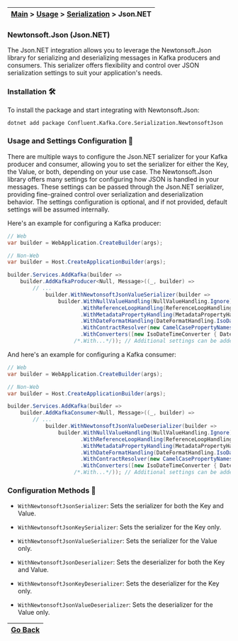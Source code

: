 | [Main](/README.md) > [Usage](/docs/Usage.md) > [Serialization](/docs/Serialization/Serialization.md) > Json.NET |
|-----------------------------------------------------------------------------------------------------------------|

### Newtonsoft.Json (Json.NET)

The Json.NET integration allows you to leverage the Newtonsoft.Json library for serializing and deserializing messages in Kafka producers and consumers. This serializer offers flexibility and control over JSON serialization settings to suit your application's needs.

### Installation :hammer_and_wrench:

To install the package and start integrating with Newtonsoft.Json:
```bash
dotnet add package Confluent.Kafka.Core.Serialization.NewtonsoftJson
```

### Usage and Settings Configuration :jigsaw:

There are multiple ways to configure the Json.NET serializer for your Kafka producer and consumer, allowing you to set the serializer for either the Key, the Value, or both, depending on your use case. The Newtonsoft.Json library offers many settings for configuring how JSON is handled in your messages. These settings can be passed through the Json.NET serializer, providing fine-grained control over serialization and deserialization behavior. The settings configuration is optional, and if not provided, default settings will be assumed internally.

Here's an example for configuring a Kafka producer:

```C#
// Web
var builder = WebApplication.CreateBuilder(args);

// Non-Web
var builder = Host.CreateApplicationBuilder(args);

builder.Services.AddKafka(builder =>
    builder.AddKafkaProducer<Null, Message>((_, builder) =>
        // ...
            builder.WithNewtonsoftJsonValueSerializer(builder => 
                builder.WithNullValueHandling(NullValueHandling.Ignore) // Ignores null values
                       .WithReferenceLoopHandling(ReferenceLoopHandling.Ignore) // Ignores reference loops
                       .WithMetadataPropertyHandling(MetadataPropertyHandling.Ignore) // Ignores metadata properties
                       .WithDateFormatHandling(DateFormatHandling.IsoDateFormat) // Uses ISO date format
                       .WithContractResolver(new CamelCasePropertyNamesContractResolver()) // Camel case property names
                       .WithConverters([new IsoDateTimeConverter { DateTimeStyles = DateTimeStyles.AssumeUniversal }]) // Custom date handling
                     /*.With...*/)); // Additional settings can be added here
```

And here's an example for configuring a Kafka consumer:

```C#
// Web
var builder = WebApplication.CreateBuilder(args);

// Non-Web
var builder = Host.CreateApplicationBuilder(args);

builder.Services.AddKafka(builder =>
    builder.AddKafkaConsumer<Null, Message>((_, builder) =>
        // ...
            builder.WithNewtonsoftJsonValueDeserializer(builder => 
                builder.WithNullValueHandling(NullValueHandling.Ignore) // Ignores null values
                       .WithReferenceLoopHandling(ReferenceLoopHandling.Ignore) // Ignores reference loops
                       .WithMetadataPropertyHandling(MetadataPropertyHandling.Ignore) // Ignores metadata properties
                       .WithDateFormatHandling(DateFormatHandling.IsoDateFormat) // Uses ISO date format
                       .WithContractResolver(new CamelCasePropertyNamesContractResolver()) // Camel case property names
                       .WithConverters([new IsoDateTimeConverter { DateTimeStyles = DateTimeStyles.AssumeUniversal }]) // Custom date handling
                     /*.With...*/)); // Additional settings can be added here
```

### Configuration Methods :nut_and_bolt:

- `WithNewtonsoftJsonSerializer`: Sets the serializer for both the Key and Value.
- `WithNewtonsoftJsonKeySerializer`: Sets the serializer for the Key only.
- `WithNewtonsoftJsonValueSerializer`: Sets the serializer for the Value only.

- `WithNewtonsoftJsonDeserializer`: Sets the deserializer for both the Key and Value.
- `WithNewtonsoftJsonKeyDeserializer`: Sets the deserializer for the Key only.
- `WithNewtonsoftJsonValueDeserializer`: Sets the deserializer for the Value only.

| [Go Back](/docs/Serialization/Serialization.md) |
|-------------------------------------------------| 